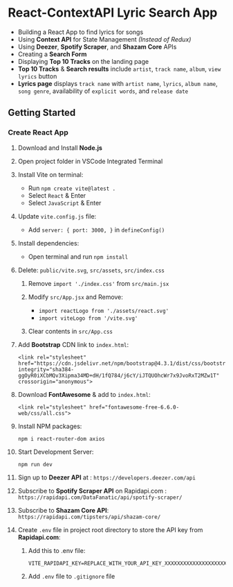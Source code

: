 # React-ContextAPI Lyric Search App

- Building a React App to find lyrics for songs
- Using **Context API** for State Management *(Instead of Redux)*
- Using **Deezer**, **Spotify Scraper**, and **Shazam Core** APIs
- Creating a **Search Form**
- Displaying **Top 10 Tracks** on the landing page 
- **Top 10 Tracks** & **Search results** include `artist`, `track name`, `album`, `view lyrics` button 
- **Lyrics page** displays `track name` with `artist name`, `lyrics`, `album name`, `song genre`, availability of `explicit words`, and `release date`

## Getting Started

### Create React App

1. Download and Install **Node.js**
2. Open project folder in VSCode Integrated Terminal
3. Install Vite on terminal:
    - Run `npm create vite@latest .`
    - Select `React` & Enter
    - Select `JavaScript` & Enter
4. Update `vite.config.js` file:
    - Add `server: { port: 3000, }` in `defineConfig()`
5. Install dependencies:
    - Open terminal and run `npm install`
6. Delete: `public/vite.svg`, `src/assets`, `src/index.css`
    1. Remove `import './index.css'` from `src/main.jsx`
    2. Modify `src/App.jsx` and Remove:
        - `import reactLogo from './assets/react.svg'`
        - `import viteLogo from '/vite.svg'`
        
    3. Clear contents in `src/App.css`

7. Add **Bootstrap** CDN link to `index.html`:
    ```
    <link rel="stylesheet" href="https://cdn.jsdelivr.net/npm/bootstrap@4.3.1/dist/css/bootstrap.min.css" integrity="sha384-ggOyR0iXCbMQv3Xipma34MD+dH/1fQ784/j6cY/iJTQUOhcWr7x9JvoRxT2MZw1T" crossorigin="anonymous">
    ```
8. Download **FontAwesome** & add to `index.html`:
   ```
   <link rel="stylesheet" href="fontawesome-free-6.6.0-web/css/all.css">
   ```

9. Install NPM packages: 
    ```
    npm i react-router-dom axios 
    ```
10. Start Development Server: 
    ```
    npm run dev 
    ```

11. Sign up to **Deezer API** at : `https://developers.deezer.com/api`
12. Subscribe to **Spotify Scraper API** on Rapidapi.com : `https://rapidapi.com/DataFanatic/api/spotify-scraper/`
13. Subscribe to **Shazam Core API**: `https://rapidapi.com/tipsters/api/shazam-core/`
14. Create `.env` file in project root directory to store the API key from **Rapidapi.com**:
    1. Add this to .env file:
        ```
        VITE_RAPIDAPI_KEY=REPLACE_WITH_YOUR_API_KEY_XXXXXXXXXXXXXXXXXXXXXXXX
        ```
    2. Add `.env` file to `.gitignore` file
